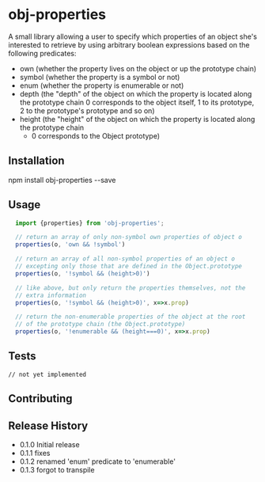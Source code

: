 obj-properties
=========

A small library allowing a user to specify which properties of an
object she's interested to retrieve by using arbitrary boolean expressions
based on the following predicates:

* own (whether the property lives on the object or up the prototype chain)
* symbol (whether the property is a symbol or not)
* enum (whether the property is enumerable or not)
* depth (the "depth" of the object on which the property is located along the prototype chain
        0 corresponds to the object itself, 1 to its prototype, 2 to the prototype's prototype
         and so on)
* height (the "height" of the object on which the property is located along the prototype chain
     - 0 corresponds to the Object prototype)

## Installation

  npm install obj-properties --save

## Usage

```javascript
  import {properties} from 'obj-properties';

  // return an array of only non-symbol own properties of object o
  properties(o, 'own && !symbol')

  // return an array of all non-symbol properties of an object o
  // excepting only those that are defined in the Object.prototype
  properties(o, '!symbol && (height>0)')

  // like above, but only return the properties themselves, not the
  // extra information
  properties(o, '!symbol && (height>0)', x=>x.prop)

  // return the non-enumerable properties of the object at the root
  // of the prototype chain (the Object.prototype)
  properties(o, '!enumerable && (height===0)', x=>x.prop)
```


## Tests

    // not yet implemented

## Contributing



## Release History

* 0.1.0 Initial release
* 0.1.1 fixes
* 0.1.2 renamed 'enum' predicate to 'enumerable'
* 0.1.3 forgot to transpile